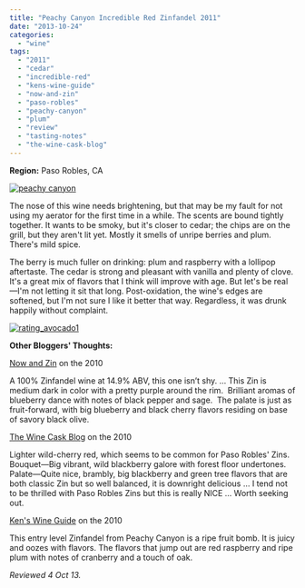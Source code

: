 ```yaml
---
title: "Peachy Canyon Incredible Red Zinfandel 2011"
date: "2013-10-24"
categories: 
  - "wine"
tags: 
  - "2011"
  - "cedar"
  - "incredible-red"
  - "kens-wine-guide"
  - "now-and-zin"
  - "paso-robles"
  - "peachy-canyon"
  - "plum"
  - "review"
  - "tasting-notes"
  - "the-wine-cask-blog"
---
```


**Region:** Paso Robles, CA

[![peachy canyon](http://s3.amazonaws.com/thegourmez-wpmedia/2013/10/peachy-canyon.jpg)](http://www.thegourmez.com/2013/10/peachy-canyon-incredible-red-zinfandel-2011/peachy-canyon/)

The nose of this wine needs brightening, but that may be my fault for not using my aerator for the first time in a while. The scents are bound tightly together. It wants to be smoky, but it's closer to cedar; the chips are on the grill, but they aren't lit yet. Mostly it smells of unripe berries and plum. There's mild spice.

The berry is much fuller on drinking: plum and raspberry with a lollipop aftertaste. The cedar is strong and pleasant with vanilla and plenty of clove. It's a great mix of flavors that I think will improve with age. But let's be real—I'm not letting it sit that long. Post-oxidation, the wine's edges are softened, but I'm not sure I like it better that way. Regardless, it was drunk happily without complaint.

[![rating_avocado1](http://s3.amazonaws.com/thegourmez-wpmedia/2009/02/rating_avocado1.gif)](http://www.thegourmez.com/2009/02/restaurant-review-nanas-durham/rating_avocado1/)

**Other Bloggers' Thoughts:**

[Now and Zin](http://www.nowandzin.com/2013/07/peachy-canyon-incredible-red-zinfandel.html) on the 2010

A 100% Zinfandel wine at 14.9% ABV, this one isn’t shy. … This Zin is medium dark in color with a pretty purple around the rim.  Brilliant aromas of blueberry dance with notes of black pepper and sage.  The palate is just as fruit-forward, with big blueberry and black cherry flavors residing on base of savory black olive.

[The Wine Cask Blog](http://winecask.blogspot.com/2013/02/peachy-canyon-incredible-red-zinfandel.html) on the 2010

Lighter wild-cherry red, which seems to be common for Paso Robles' Zins. Bouquet—Big vibrant, wild blackberry galore with forest floor undertones. Palate—Quite nice, brambly, big blackberry and green tree flavors that are both classic Zin but so well balanced, it is downright delicious … I tend not to be thrilled with Paso Robles Zins but this is really NICE … Worth seeking out.

[Ken's Wine Guide](http://kenswineguide.com/blog/?p=680) on the 2010

This entry level Zinfandel from Peachy Canyon is a ripe fruit bomb. It is juicy and oozes with flavors. The flavors that jump out are red raspberry and ripe plum with notes of cranberry and a touch of oak.

_Reviewed 4 Oct 13._
